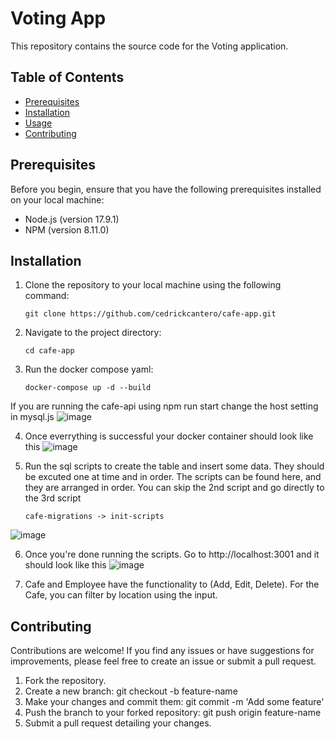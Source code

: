 # Voting App

This repository contains the source code for the Voting application.

## Table of Contents

- [Prerequisites](#prerequisites)
- [Installation](#installation)
- [Usage](#usage)
- [Contributing](#contributing)
## Prerequisites

Before you begin, ensure that you have the following prerequisites installed on your local machine:

- Node.js (version 17.9.1)
- NPM (version 8.11.0)

## Installation

1. Clone the repository to your local machine using the following command:

   ```shell
   git clone https://github.com/cedrickcantero/cafe-app.git

2. Navigate to the project directory:

   ```shell
   cd cafe-app
   
3. Run the docker compose yaml:

   ```shell
   docker-compose up -d --build

If you are running the cafe-api using npm run start change the host setting in mysql.js
![image](https://github.com/cedrickcantero/cafe-app/assets/32406846/cbca14e0-4df4-42f3-9160-e80c811f7204)


4. Once everrything is successful your docker container should look like this
![image](https://github.com/cedrickcantero/cafe-app/assets/32406846/01c2dfdc-f50c-4086-8fb7-5c3ebf9694bf)

5. Run the sql scripts to create the table and insert some data. They should be excuted one at time and in order. The scripts can be found here, and they are arranged in order. You can skip the 2nd script and go directly to the 3rd script
   ```shell
   cafe-migrations -> init-scripts
![image](https://github.com/cedrickcantero/cafe-app/assets/32406846/2641d8f5-ac9d-4eb0-8579-80900f1e5ab2)

6. Once you're done running the scripts. Go to http://localhost:3001 and it should look like this
![image](https://github.com/cedrickcantero/cafe-app/assets/32406846/a94e8503-c65f-42fd-bafa-70ab18cded12)

7. Cafe and Employee have the functionality to (Add, Edit, Delete). For the Cafe, you can filter by location using the input.

## Contributing
Contributions are welcome! If you find any issues or have suggestions for improvements, please feel free to create an issue or submit a pull request.

1. Fork the repository.
2. Create a new branch: git checkout -b feature-name
3. Make your changes and commit them: git commit -m 'Add some feature'
4. Push the branch to your forked repository: git push origin feature-name
5. Submit a pull request detailing your changes.
